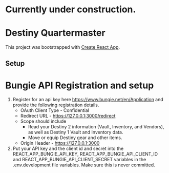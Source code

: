 # Currently under construction.
# Destiny Quartermaster

This project was bootstrapped with [Create React App](https://github.com/facebook/create-react-app).

## Setup

# Bungie API Registration and setup

1. Register for an api key here https://www.bungie.net/en/Application and provide the following registration details.
    - OAuth Client Type - Confidential
    - Redirect URL - https://127.0.0.1:3000/redirect
    - Scope should include
        - Read your Destiny 2 information (Vault, Inventory, and Vendors), as well as Destiny 1 Vault and Inventory data.
        - Move or equip Destiny gear and other items.
    - Origin Header - https://127.0.0.1:3000
2. Put your API key and the client id and secret into the REACT_APP_BUNGIE_API_KEY, REACT_APP_BUNGIE_API_CLIENT_ID and REACT_APP_BUNGIE_API_CLIENT_SECRET variables in the .env.development file variables. Make sure this is never committed.

